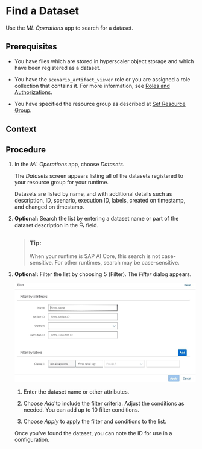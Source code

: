<!-- loiode82cedb8c3f4326b1929ed12b407822 -->

<link rel="stylesheet" type="text/css" href="css/sap-icons.css"/>

# Find a Dataset

Use the *ML Operations* app to search for a dataset.



<a name="loiode82cedb8c3f4326b1929ed12b407822__prereq_z4l_wdj_prb"/>

## Prerequisites

-   You have files which are stored in hyperscaler object storage and which have been registered as a dataset.

-   You have the `scenario_artifact_viewer` role or you are assigned a role collection that contains it. For more information, see [Roles and Authorizations](roles-and-authorizations-4ef8499.md).

-   You have specified the resource group as described at [Set Resource Group](set-resource-group-0c07728.md#loio0c077289f29d4147921fb07ab0f68b7f).




## Context



<a name="loiode82cedb8c3f4326b1929ed12b407822__steps_bz2_xdj_prb"/>

## Procedure

1.  In the *ML Operations* app, choose *Datasets*.

    The *Datasets* screen appears listing all of the datasets registered to your resource group for your runtime.

    Datasets are listed by name, and with additional details such as description, ID, scenario, execution ID, labels, created on timestamp, and changed on timestamp.

2.  **Optional:** Search the list by entering a dataset name or part of the dataset description in the :mag: field.

    > ### Tip:  
    > When your runtime is SAP AI Core, this search is not case-sensitive. For other runtimes, search may be case-sensitive.

3.  **Optional:** Filter the list by choosing <span class="SAP-icons"></span> \(Filter\). The *Filter* dialog appears.

    ![Filter options and conditions.](images/Image_AIL_Dataset_2_4e6c2e9.jpg)

    1.  Enter the dataset name or other attributes.

    2.  Choose *Add* to include the filter criteria. Adjust the conditions as needed. You can add up to 10 filter conditions.

    3.  Choose *Apply* to apply the filter and conditions to the list.


    Once you've found the dataset, you can note the ID for use in a configuration.


